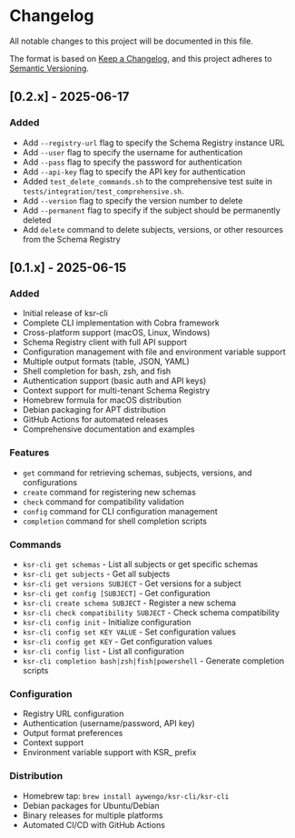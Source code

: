 # Changelog

All notable changes to this project will be documented in this file.

The format is based on [Keep a Changelog](https://keepachangelog.com/en/1.0.0/),
and this project adheres to [Semantic Versioning](https://semver.org/spec/v2.0.0.html).

## [0.2.x] - 2025-06-17

### Added
- Add `--registry-url` flag to specify the Schema Registry instance URL
- Add `--user` flag to specify the username for authentication
- Add `--pass` flag to specify the password for authentication
- Add `--api-key` flag to specify the API key for authentication
- Added `test_delete_commands.sh` to the comprehensive test suite in `tests/integration/test_comprehensive.sh`.
- Add `--version` flag to specify the version number to delete
- Add `--permanent` flag to specify if the subject should be permanently deleted
- Add `delete` command to delete subjects, versions, or other resources from the Schema Registry

## [0.1.x] - 2025-06-15

### Added
- Initial release of ksr-cli
- Complete CLI implementation with Cobra framework
- Cross-platform support (macOS, Linux, Windows)
- Schema Registry client with full API support
- Configuration management with file and environment variable support
- Multiple output formats (table, JSON, YAML)
- Shell completion for bash, zsh, and fish
- Authentication support (basic auth and API keys)
- Context support for multi-tenant Schema Registry
- Homebrew formula for macOS distribution
- Debian packaging for APT distribution
- GitHub Actions for automated releases
- Comprehensive documentation and examples

### Features
- `get` command for retrieving schemas, subjects, versions, and configurations
- `create` command for registering new schemas
- `check` command for compatibility validation
- `config` command for CLI configuration management
- `completion` command for shell completion scripts

### Commands
- `ksr-cli get schemas` - List all subjects or get specific schemas
- `ksr-cli get subjects` - Get all subjects
- `ksr-cli get versions SUBJECT` - Get versions for a subject
- `ksr-cli get config [SUBJECT]` - Get configuration
- `ksr-cli create schema SUBJECT` - Register a new schema
- `ksr-cli check compatibility SUBJECT` - Check schema compatibility
- `ksr-cli config init` - Initialize configuration
- `ksr-cli config set KEY VALUE` - Set configuration values
- `ksr-cli config get KEY` - Get configuration values
- `ksr-cli config list` - List all configuration
- `ksr-cli completion bash|zsh|fish|powershell` - Generate completion scripts

### Configuration
- Registry URL configuration
- Authentication (username/password, API key)
- Output format preferences
- Context support
- Environment variable support with KSR_ prefix

### Distribution
- Homebrew tap: `brew install aywengo/ksr-cli/ksr-cli`
- Debian packages for Ubuntu/Debian
- Binary releases for multiple platforms
- Automated CI/CD with GitHub Actions


[Unreleased]: https://github.com/aywengo/ksr-cli/compare/v0.1.0...HEAD
[0.1.0]: https://github.com/aywengo/ksr-cli/releases/tag/v0.1.0
